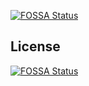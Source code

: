 [![FOSSA Status](https://app.fossa.io/api/projects/git%2Bgithub.com%2Falipay%2Falipay-sdk-net-all.svg?type=shield)](https://app.fossa.io/projects/git%2Bgithub.com%2Falipay%2Falipay-sdk-net-all?ref=badge_shield)



## License
[![FOSSA Status](https://app.fossa.io/api/projects/git%2Bgithub.com%2Falipay%2Falipay-sdk-net-all.svg?type=large)](https://app.fossa.io/projects/git%2Bgithub.com%2Falipay%2Falipay-sdk-net-all?ref=badge_large)